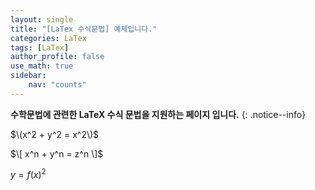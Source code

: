 ```yaml
---
layout: single
title: "[LaTex 수식문법] 예제입니다."
categories: LaTex
tags: [LaTex]
author_profile: false
use_math: true
sidebar:
    nav: "counts"
---
```


**수학문법에 관련한 LaTeX 수식 문법을 지원하는 페이지 입니다.**
{: .notice--info}

$\(x^2 + y^2 = x^2\)$

$\[ x^n + y^n = z^n \]$

$y=f(x)^2$
